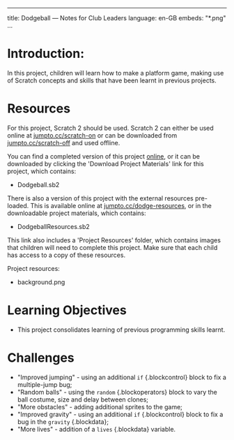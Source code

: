 * * *

title: Dodgeball — Notes for Club Leaders language: en-GB embeds: "*.png" ...

# Introduction:

In this project, children will learn how to make a platform game, making use of Scratch concepts and skills that have been learnt in previous projects.

# Resources

For this project, Scratch 2 should be used. Scratch 2 can either be used online at [jumpto.cc/scratch-on](http://jumpto.cc/scratch-on) or can be downloaded from [jumpto.cc/scratch-off](http://jumpto.cc/scratch-off) and used offline.

You can find a completed version of this project [online](http://scratch.mit.edu/projects/39740618/#editor), or it can be downloaded by clicking the 'Download Project Materials' link for this project, which contains:

+ Dodgeball.sb2

There is also a version of this project with the external resources pre-loaded. This is available online at [jumpto.cc/dodge-resources](http://jumpto.cc/dodge-resources), or in the downloadable project materials, which contains:

+ DodgeballResources.sb2 

This link also includes a 'Project Resources' folder, which contains images that children will need to complete this project. Make sure that each child has access to a copy of these resources.

Project resources:

+ background.png

# Learning Objectives

+ This project consolidates learning of previous programming skills learnt.

# Challenges

+ "Improved jumping" - using an additional `if` {.blockcontrol} block to fix a multiple-jump bug;
+ "Random balls" - using the `random` {.blockoperators} block to vary the ball costume, size and delay between clones;
+ "More obstacles" - adding additional sprites to the game;
+ "Improved gravity" - using an additional `if` {.blockcontrol} block to fix a bug in the `gravity` {.blockdata};
+ "More lives" - addition of a `lives` {.blockdata} variable.
